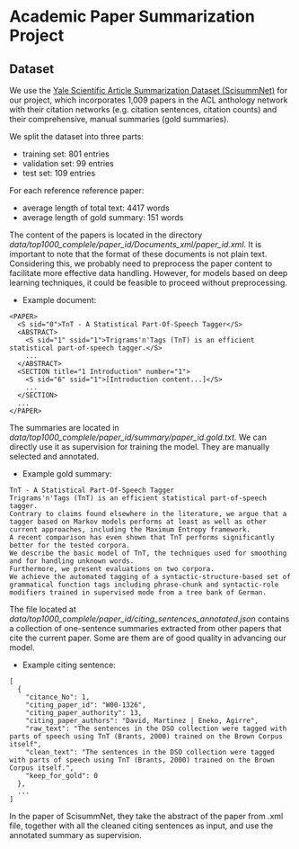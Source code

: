 # Academic Paper Summarization Project

## Dataset

We use the [Yale Scientific Article Summarization Dataset (ScisummNet)](https://cs.stanford.edu/~myasu/projects/scisumm_net/) for our project, which incorporates 1,009 papers in the ACL anthology network with their citation networks (e.g. citation sentences, citation counts) and their comprehensive, manual summaries (gold summaries). 

We split the dataset into three parts:
- training set: 801 entries
- validation set: 99 entries
- test set: 109 entries

For each reference reference paper:
- average length of total text: 4417 words 
- average length of gold summary: 151 words 

The content of the papers is located in the directory *data/top1000_complele/paper_id/Documents_xml/paper_id.xml*. 
It is important to note that the format of these documents is not plain text. Considering this, we probably need to preprocess the paper content to facilitate more effective data handling. However, for models based on deep learning techniques, it could be feasible to proceed without preprocessing.
- Example document:
```
<PAPER>
  <S sid="0">TnT - A Statistical Part-Of-Speech Tagger</S>
  <ABSTRACT>
    <S sid="1" ssid="1">Trigrams'n'Tags (TnT) is an efficient statistical part-of-speech tagger.</S>
    ...
  </ABSTRACT>
  <SECTION title="1 Introduction" number="1">
    <S sid="6" ssid="1">[Introduction content...]</S>
    ...
  </SECTION>
  ...
</PAPER>
```

The summaries are located in *data/top1000_complele/paper_id/summary/paper_id.gold.txt*. 
We can directly use it as supervision for training the model. They are manually selected and annotated.
- Example gold summary:
```
TnT - A Statistical Part-Of-Speech Tagger
Trigrams'n'Tags (TnT) is an efficient statistical part-of-speech tagger.
Contrary to claims found elsewhere in the literature, we argue that a tagger based on Markov models performs at least as well as other current approaches, including the Maximum Entropy framework.
A recent comparison has even shown that TnT performs significantly better for the tested corpora.
We describe the basic model of TnT, the techniques used for smoothing and for handling unknown words.
Furthermore, we present evaluations on two corpora.
We achieve the automated tagging of a syntactic-structure-based set of grammatical function tags including phrase-chunk and syntactic-role modifiers trained in supervised mode from a tree bank of German.
```

The file located at *data/top1000_complele/paper_id/citing_sentences_annotated.json* contains a collection of one-sentence summaries extracted from other papers that cite the current paper. Some are them are of good quality in advancing our model.
- Example citing sentence:
```
[
  {
    "citance_No": 1, 
    "citing_paper_id": "W00-1326", 
    "citing_paper_authority": 13, 
    "citing_paper_authors": "David, Martinez | Eneko, Agirre", 
    "raw_text": "The sentences in the DSO collection were tagged with parts of speech using TnT (Brants, 2000) trained on the Brown Corpus itself", 
    "clean_text": "The sentences in the DSO collection were tagged with parts of speech using TnT (Brants, 2000) trained on the Brown Corpus itself.", 
    "keep_for_gold": 0
  },
  ...
]
```

In the paper of ScisummNet, they take the abstract of the paper from .xml file, together with all the cleaned citing sentences as input, and use the 
annotated summary as supervision.
